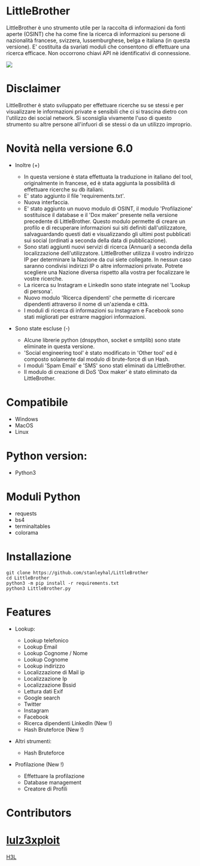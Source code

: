 LittleBrother
=

LittleBrother è uno strumento utile per la raccolta di informazioni da fonti aperte (OSINT) che ha come fine la ricerca di informazioni su persone di nazionalità francese, svizzera, lussemburghese, belga e italiana (in questa versione). E' costituita da svariati moduli che consentono di effettuare una ricerca efficace. Non occorrono chiavi API nè identificativi di connessione.

![](https://i.ibb.co/YdvfVPw/Capture.png)

Disclaimer
=
LittleBrother è stato sviluppato per effettuare ricerche su se stessi e per visualizzare le informazioni private e sensibili che ci si trascina dietro con l'utilizzo dei social network. Si sconsiglia vivamente l'uso di questo strumento su altre persone all'infuori di se stessi o da un utilizzo improprio.

Novità nella versione 6.0
=
- Inoltre (+)
	- In questa versione è stata effettuata la traduzione in italiano del tool, originalmente in francese, ed è stata  aggiunta la possibilità di effettuare ricerche su db italiani. 
	- E' stato aggiunto il file 'requirements.txt'.
	- Nuova interfaccia.
	- E' stato aggiunto un nuovo modulo di OSINT, il modulo 'Profilazione' sostituisce il database e il 'Dox maker' presente nella versione precedente di LittleBrother. Questo modulo permette di creare un profilo e di recuperare informazioni sui siti definiti dall'utilizzatore, salvaguardando questi dati e visualizzando gli ultimi post pubblicati sui social (ordinati a seconda della data di pubblicazione).
	- Sono stati aggiunti nuovi servizi di ricerca (Annuari) a seconda della localizzazione dell'utilizzatore. LittleBrother utilizza il vostro indirizzo IP per determinare la Nazione da cui siete collegate. In nessun caso saranno condivisi indirizzi IP o altre informazioni private. Potrete scegliere una Nazione diversa rispetto alla vostra per focalizzare le vostre ricerche.
	- La ricerca su Instagram e LinkedIn sono state integrate nel 'Lookup di persona'.
	- Nuovo modulo 'Ricerca dipendenti' che permette di ricercare dipendenti attraverso il nome di un'azienda e città.
	- I moduli di ricerca di informazioni su Instagram e Facebook sono stati migliorati per estrarre maggiori informazioni.  

- Sono state escluse (-)
	- Alcune librerie python (dnspython, socket e smtplib) sono state eliminate in questa versione.
	- 'Social engineering tool' è stato modificato in 'Other tool' ed è composto solamente dal modulo di brute-force di un Hash.
	- I moduli 'Spam Email' e 'SMS' sono stati eliminati da LittleBrother.
	- Il modulo di creazione di DoS 'Dox maker' è stato eliminato da LittleBrother.


Compatibile
=
- Windows
- MacOS
- Linux

Python version:
=
- Python3

Moduli Python
=
- requests
- bs4
- terminaltables
- colorama


Installazione
=
    git clone https://github.com/stanleyhal/LittleBrother
    cd LittleBrother
    python3 -m pip install -r requirements.txt
    python3 LittleBrother.py


Features
=
 - Lookup:

	- Lookup telefonico
	- Lookup  Email
	- Lookup Cognome / Nome
	- Lookup Cognome
	- Lookup indirizzo
	- Localizzazione di Mail ip
	- Localizzazione Ip
	- Localizzazione Bssid
	- Lettura dati Exif
	- Google search
	- Twitter
	- Instagram
	- Facebook
	- Ricerca dipendenti LinkedIn (New !)
	- Hash Bruteforce (New !)

 - Altri strumenti:

	- Hash Bruteforce

- Profilazione (New !)
	- Effettuare la profilazione
	- Database management
	- Creatore di Profili

Contributors
= 
[lulz3xploit](https://github.com/lulz3xploit)
= 
[H3L](https://github.com/lrhel)
